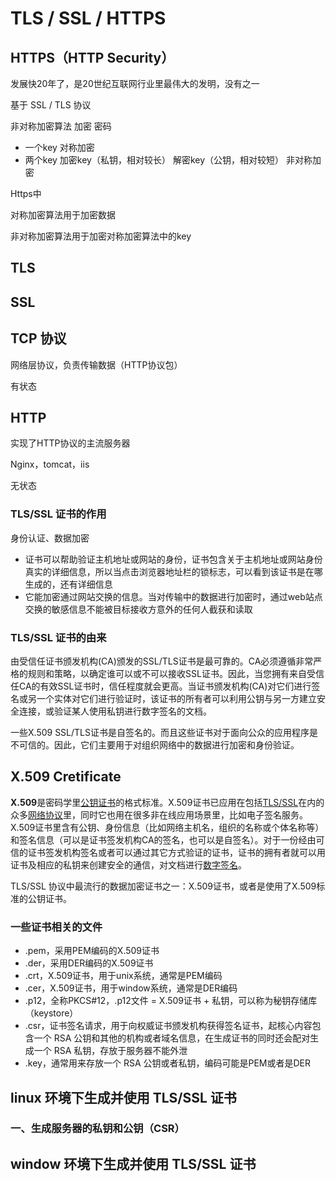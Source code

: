 # TLS / SSL / HTTPS



## HTTPS（HTTP Security）

发展快20年了，是20世纪互联网行业里最伟大的发明，没有之一



基于 SSL / TLS 协议



非对称加密算法 加密 密码

* 一个key 对称加密
* 两个key 加密key（私钥，相对较长） 解密key（公钥，相对较短） 非对称加密



Https中

对称加密算法用于加密数据

非对称加密算法用于加密对称加密算法中的key



## TLS





## SSL



## TCP 协议

网络层协议，负责传输数据（HTTP协议包）



有状态



## HTTP

实现了HTTP协议的主流服务器

Nginx，tomcat，iis



无状态



### TLS/SSL 证书的作用

身份认证、数据加密

* 证书可以帮助验证主机地址或网站的身份，证书包含关于主机地址或网站身份真实的详细信息，所以当点击浏览器地址栏的锁标志，可以看到该证书是在哪生成的，还有详细信息
* 它能加密通过网站交换的信息。当对传输中的数据进行加密时，通过web站点交换的敏感信息不能被目标接收方意外的任何人截获和读取

### TLS/SSL 证书的由来

由受信任证书颁发机构(CA)颁发的SSL/TLS证书是最可靠的。CA必须遵循非常严格的规则和策略，以确定谁可以或不可以接收SSL证书。因此，当您拥有来自受信任CA的有效SSL证书时，信任程度就会更高。当证书颁发机构(CA)对它们进行签名或另一个实体对它们进行验证时，该证书的所有者可以利用公钥与另一方建立安全连接，或验证某人使用私钥进行数字签名的文档。

一些X.509 SSL/TLS证书是自签名的。而且这些证书对于面向公众的应用程序是不可信的。因此，它们主要用于对组织网络中的数据进行加密和身份验证。

## X.509 Cretificate

**X.509**是密码学里[公钥证书](https://zh.wikipedia.org/wiki/公钥证书)的格式标准。X.509证书已应用在包括[TLS/SSL](https://zh.wikipedia.org/wiki/TLS/SSL)在内的众多[网络协议](https://zh.wikipedia.org/wiki/网络协议)里，同时它也用在很多非在线应用场景里，比如电子签名服务。X.509证书里含有公钥、身份信息（比如网络主机名，组织的名称或个体名称等）和签名信息（可以是证书签发机构CA的签名，也可以是自签名）。对于一份经由可信的证书签发机构签名或者可以通过其它方式验证的证书，证书的拥有者就可以用证书及相应的私钥来创建安全的通信，对文档进行[数字签名](https://zh.wikipedia.org/wiki/数字签名)。

TLS/SSL 协议中最流行的数据加密证书之一：X.509证书，或者是使用了X.509标准的公钥证书。

### 一些证书相关的文件

* .pem，采用PEM编码的X.509证书
* .der，采用DER编码的X.509证书
* .crt，X.509证书，用于unix系统，通常是PEM编码
* .cer，X.509证书，用于window系统，通常是DER编码
* .p12，全称PKCS#12，.p12文件 = X.509证书 + 私钥，可以称为秘钥存储库（keystore）
* .csr，证书签名请求，用于向权威证书颁发机构获得签名证书，起核心内容包含一个 RSA 公钥和其他的机构或者域名信息，在生成证书的同时还会配对生成一个 RSA 私钥，存放于服务器不能外泄
* .key，通常用来存放一个 RSA 公钥或者私钥，编码可能是PEM或者是DER





## linux 环境下生成并使用 TLS/SSL 证书

### 一、生成服务器的私钥和公钥（CSR）





## window 环境下生成并使用 TLS/SSL 证书